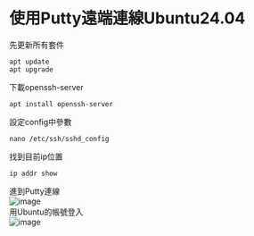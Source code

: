 # 使用Putty遠端連線Ubuntu24.04  
先更新所有套件  
```
apt update
apt upgrade  
```
下載openssh-server  
```
apt install openssh-server
```
設定config中參數 
```
nano /etc/ssh/sshd_config
```
找到目前ip位置  
```
ip addr show
```
進到Putty連線  
![image](https://github.com/user-attachments/assets/fb525f55-ea9c-4e1a-bb29-c62b14ae2096)  
用Ubuntu的帳號登入  
![image](https://github.com/user-attachments/assets/062369cf-ddb2-446c-aaef-fd8957f3c5f6)
